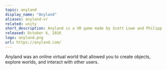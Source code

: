 ```yaml
---
topic: anyland
display_name: "Anyland"
aliases: anyland-vr
related: unity
short_description: Anyland is a VR game made by Scott Lowe and Philipp Lenssen.
released: October 6, 2016
logo: anyland.png
url: https://anyland.com/
---
```

Anyland was an online virtual world that allowed you to create objects, explore worlds, and interact with other users.
